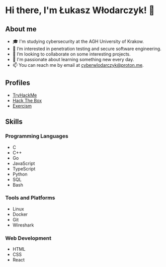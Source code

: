 # Hi there, I'm Łukasz Włodarczyk! 👋

## About me

- 🎓 I'm studying cybersecurity at the AGH University of Krakow.
- 👀 I’m interested in penetration testing and secure software engineering.
- 💞️ I’m looking to collaborate on some interesting projects.
- 🌱 I'm passionate about learning something new every day.
- 📫 You can reach me by email at [cyberwlodarczyk@proton.me](mailto:cyberwlodarczyk@proton.me).

## Profiles

- [TryHackMe](https://tryhackme.com/p/wl0d4r)
- [Hack The Box](https://app.hackthebox.com/profile/1806584)
- [Exercism](https://exercism.org/profiles/cyberwlodarczyk)

## Skills

### Programming Languages

- C
- C++
- Go
- JavaScript
- TypeScript
- Python
- SQL
- Bash

### Tools and Platforms

- Linux
- Docker
- Git
- Wireshark

### Web Development

- HTML
- CSS
- React
